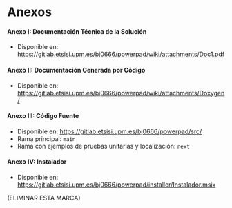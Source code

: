 # Anexos

#### **Anexo I**: Documentación Técnica de la Solución

- Disponible en: https://gitlab.etsisi.upm.es/bj0666/powerpad/wiki/attachments/Doc1.pdf

#### **Anexo II**: Documentación Generada por Código

- Disponible en: https://gitlab.etsisi.upm.es/bj0666/powerpad/wiki/attachments/Doxygen/

#### **Anexo III**: Código Fuente

- Disponible en: https://gitlab.etsisi.upm.es/bj0666/powerpad/src/
- Rama principal: `main`
- Rama con ejemplos de pruebas unitarias y localización: `next`
#### **Anexo IV**: Instalador

- Disponible en: https://gitlab.etsisi.upm.es/bj0666/powerpad/installer/Instalador.msix

(ELIMINAR ESTA MARCA)
